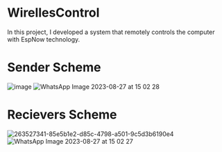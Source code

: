# WirellesControl
In this project, I developed a system that remotely controls the computer with EspNow technology.
# Sender Scheme
![image](https://github.com/mcskny/WirellesControl/assets/132782511/926f948a-64c5-477d-a220-9994c5004832)
![WhatsApp Image 2023-08-27 at 15 02 28](https://github.com/mcskny/WirellesControl/assets/132782511/5b892779-ba58-45ef-a947-19c6ce182bbd)


# Recievers Scheme
![263527341-85e5b1e2-d85c-4798-a501-9c5d3b6190e4](https://github.com/mcskny/WirellesControl/assets/132782511/07ab2a3f-8165-4f48-8065-4c868026fb39)
![WhatsApp Image 2023-08-27 at 15 02 27](https://github.com/mcskny/WirellesControl/assets/132782511/b58f7d48-7ff8-4b51-b450-9934177ea0c1)
